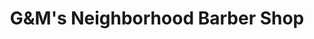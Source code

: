 ---
title: "G&M's Neighborhood Barber Shop"
url: /mesa/gundms-neighborhood-barber-shop/
shop: Friseur
---